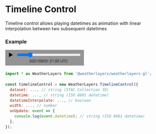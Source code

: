 # Timeline Control

Timeline control allows playing datetimes as animation with linear interpolation between two subsequent datetimes

### Example

![Timeline Control](../../.gitbook/assets/timeline-control.png)

```javascript
import * as WeatherLayers from '@weatherlayers/weatherlayers-gl';

const timelineControl = new WeatherLayers.TimelineControl({
  dataset: ..., // string (STAC Collection ID)
  datetime: ..., // string (ISO 8601 datetime)
  datetimeInterpolate: ..., // boolean
  width: ..., // number
  onUpdate: event => {
    console.log(event.datetime); // string (ISO 8601 datetime)
  },
});
```
